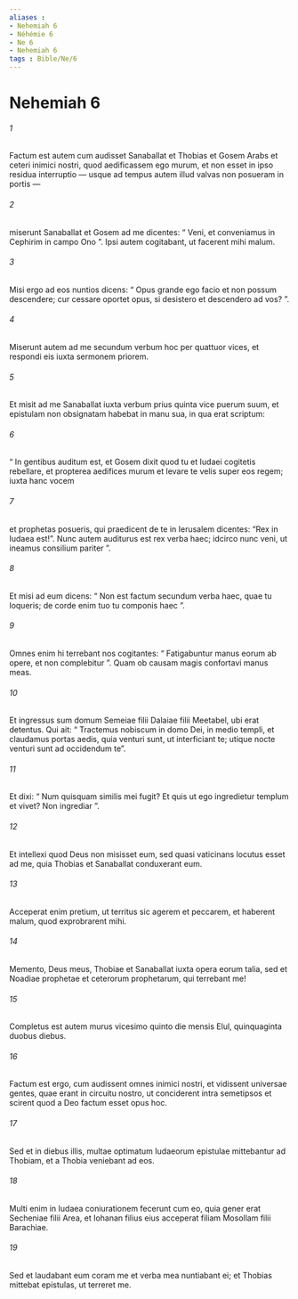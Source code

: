 ```yaml
---
aliases : 
- Nehemiah 6
- Néhémie 6
- Ne 6
- Nehemiah 6
tags : Bible/Ne/6
---
```


# Nehemiah 6

###### 1
Factum est autem cum audisset Sanaballat et Thobias et Gosem Arabs et ceteri inimici nostri, quod aedificassem ego murum, et non esset in ipso residua interruptio — usque ad tempus autem illud valvas non posueram in portis — 
###### 2
miserunt Sanaballat et Gosem ad me dicentes: “ Veni, et conveniamus in Cephirim in campo Ono ”. Ipsi autem cogitabant, ut facerent mihi malum. 
###### 3
Misi ergo ad eos nuntios dicens: “ Opus grande ego facio et non possum descendere; cur cessare oportet opus, si desistero et descendero ad vos? ”. 
###### 4
Miserunt autem ad me secundum verbum hoc per quattuor vices, et respondi eis iuxta sermonem priorem.
###### 5
Et misit ad me Sanaballat iuxta verbum prius quinta vice puerum suum, et epistulam non obsignatam habebat in manu sua, in qua erat scriptum: 
###### 6
“ In gentibus auditum est, et Gosem dixit quod tu et Iudaei cogitetis rebellare, et propterea aedifices murum et levare te velis super eos regem; iuxta hanc vocem 
###### 7
et prophetas posueris, qui praedicent de te in Ierusalem dicentes: “Rex in Iudaea est!”. Nunc autem auditurus est rex verba haec; idcirco nunc veni, ut ineamus consilium pariter ”. 
###### 8
Et misi ad eum dicens: “ Non est factum secundum verba haec, quae tu loqueris; de corde enim tuo tu componis haec ”. 
###### 9
Omnes enim hi terrebant nos cogitantes: “ Fatigabuntur manus eorum ab opere, et non complebitur ”. Quam ob causam magis confortavi manus meas.
###### 10
Et ingressus sum domum Semeiae filii Dalaiae filii Meetabel, ubi erat detentus. Qui ait: “ Tractemus nobiscum in domo Dei, in medio templi, et claudamus portas aedis, quia venturi sunt, ut interficiant te; utique nocte venturi sunt ad occidendum te”.
###### 11
Et dixi: “ Num quisquam similis mei fugit? Et quis ut ego ingredietur templum et vivet? Non ingrediar ”. 
###### 12
Et intellexi quod Deus non misisset eum, sed quasi vaticinans locutus esset ad me, quia Thobias et Sanaballat conduxerant eum. 
###### 13
Acceperat enim pretium, ut territus sic agerem et peccarem, et haberent malum, quod exprobrarent mihi. 
###### 14
Memento, Deus meus, Thobiae et Sanaballat iuxta opera eorum talia, sed et Noadiae prophetae et ceterorum prophetarum, qui terrebant me!
###### 15
Completus est autem murus vicesimo quinto die mensis Elul, quinquaginta duobus diebus. 
###### 16
Factum est ergo, cum audissent omnes inimici nostri, et vidissent universae gentes, quae erant in circuitu nostro, ut conciderent intra semetipsos et scirent quod a Deo factum esset opus hoc.
###### 17
Sed et in diebus illis, multae optimatum Iudaeorum epistulae mittebantur ad Thobiam, et a Thobia veniebant ad eos. 
###### 18
Multi enim in Iudaea coniurationem fecerunt cum eo, quia gener erat Secheniae filii Area, et Iohanan filius eius acceperat filiam Mosollam filii Barachiae. 
###### 19
Sed et laudabant eum coram me et verba mea nuntiabant ei; et Thobias mittebat epistulas, ut terreret me.
